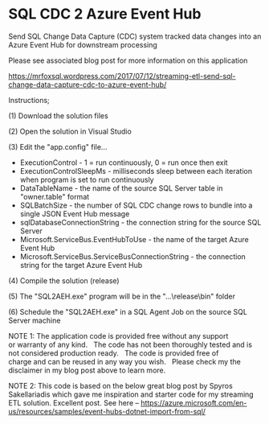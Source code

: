 # SQL CDC 2 Azure Event Hub

Send SQL Change Data Capture (CDC) system tracked data changes into an Azure Event Hub for downstream processing

Please see associated blog post for more information on this application

https://mrfoxsql.wordpress.com/2017/07/12/streaming-etl-send-sql-change-data-capture-cdc-to-azure-event-hub/


Instructions;

(1) Download the solution files

(2) Open the solution in Visual Studio 

(3) Edit the "app.config" file...

- ExecutionControl - 1 = run continuously, 0 = run once then exit
- ExecutionControlSleepMs - milliseconds sleep between each iteration when program is set to run continuously
- DataTableName - the name of the source SQL Server table in "owner.table" format
- SQLBatchSize - the number of SQL CDC change rows to bundle into a single JSON Event Hub message
- sqlDatabaseConnectionString - the connection string for the source SQL Server
- Microsoft.ServiceBus.EventHubToUse - the name of the target Azure Event Hub
- Microsoft.ServiceBus.ServiceBusConnectionString - the connection string for the target Azure Event Hub

(4) Compile the solution (release)

(5) The "SQL2AEH.exe" program will be in the "...\release\bin" folder

(6) Schedule the "SQL2AEH.exe" in a SQL Agent Job on the source SQL Server machine


NOTE 1: The application code is provided free without any support or warranty of any kind.   The code has not been thoroughly tested and is not considered production ready.   The code is provided free of charge and can be reused in any way you wish.   Please check my the disclaimer in my blog post above to learn more.

NOTE 2: This code is based on the below great blog post by Spyros Sakellariadis which gave me inspiration and starter code for my streaming ETL solution.  Excellent post.  See here – https://azure.microsoft.com/en-us/resources/samples/event-hubs-dotnet-import-from-sql/
